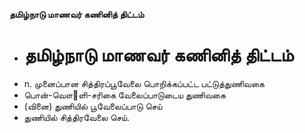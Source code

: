 **தமிழ்நாடு மாணவர் கணினித் திட்டம்**
- # தமிழ்நாடு மாணவர் கணினித் திட்டம்
- n. முனைப்பான சித்திரப்பூவேலை பொறிக்கப்பட்ட பட்டுத்துணிவகை
- பொன்-வௌ஢ளி-சரிகை வேலைப்பாடுடைய துணிவகை
- (வினை) துணியில் பூவேலைப்பாடு செய்
- துணியில் சித்திரவேலை செய்.

